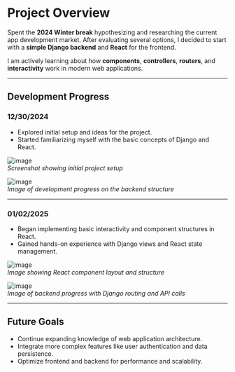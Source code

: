 # Project Overview

Spent the **2024 Winter break** hypothesizing and researching the current app development market. After evaluating several options, I decided to start with a **simple Django backend** and **React** for the frontend.

I am actively learning about how **components**, **controllers**, **routers**, and **interactivity** work in modern web applications.

---

## Development Progress

### **12/30/2024**
- Explored initial setup and ideas for the project.
- Started familiarizing myself with the basic concepts of Django and React.

![image](https://github.com/user-attachments/assets/35b8a5e7-eeb7-4149-86e2-8be0be9ec45e)  
*Screenshot showing initial project setup*

![image](https://github.com/user-attachments/assets/05af24f1-da5a-4d66-8e49-d59fee17f7c7)  
*Image of development progress on the backend structure*

---

### **01/02/2025**
- Began implementing basic interactivity and component structures in React.
- Gained hands-on experience with Django views and React state management.

![image](https://github.com/user-attachments/assets/66d62035-5984-4cb1-8365-6bc17db7dee4)  
*Image showing React component layout and structure*

![image](https://github.com/user-attachments/assets/51cb60a9-0c73-4ea3-8bcc-cf57203eae04)  
*Image of backend progress with Django routing and API calls*

---

## Future Goals

- Continue expanding knowledge of web application architecture.
- Integrate more complex features like user authentication and data persistence.
- Optimize frontend and backend for performance and scalability.
